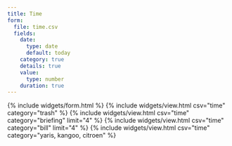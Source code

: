 ```yaml
---
title: Time
form:
  file: time.csv
  fields:
    date:
      type: date
      default: today
    category: true
    details: true
    value:
      type: number
    duration: true
---
```

{% include widgets/form.html %}
{% include widgets/view.html csv="time" category="trash" %}
{% include widgets/view.html csv="time" category="briefing" limit="4" %}
{% include widgets/view.html csv="time" category="bill" limit="4" %}
{% include widgets/view.html csv="time" category="yaris, kangoo, citroen" %}

<style>
td[data-value='briefing']{color:var(--color-green)}
td[data-value='bill']{color:var(--color-orange)}
td[data-value='trash']{color:var(--fg-muted)}
</style>